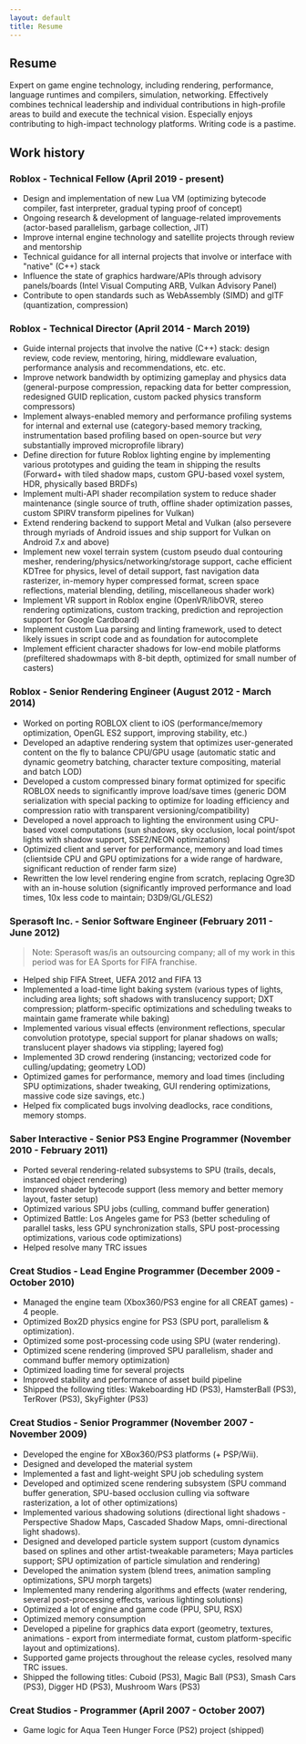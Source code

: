 ```yaml
---
layout: default
title: Resume
---
```


## Resume

Expert on game engine technology, including rendering, performance, language runtimes and compilers, simulation, networking. Effectively combines technical leadership and individual contributions in high-profile areas to build and execute the technical vision. Especially enjoys contributing to high-impact technology platforms. Writing code is a pastime.

## Work history

### Roblox - Technical Fellow (April 2019 - present)

- Design and implementation of new Lua VM (optimizing bytecode compiler, fast interpreter, gradual typing proof of concept)
- Ongoing research & development of language-related improvements (actor-based parallelism, garbage collection, JIT)
- Improve internal engine technology and satellite projects through review and mentorship
- Technical guidance for all internal projects that involve or interface with "native" (C++) stack
- Influence the state of graphics hardware/APIs through advisory panels/boards (Intel Visual Computing ARB, Vulkan Advisory Panel)
- Contribute to open standards such as WebAssembly (SIMD) and glTF (quantization, compression)

### Roblox - Technical Director (April 2014 - March 2019)

- Guide internal projects that involve the native (C++) stack: design review, code review, mentoring, hiring, middleware evaluation, performance analysis and recommendations, etc. etc.
- Improve network bandwidth by optimizing gameplay and physics data (general-purpose compression, repacking data for better compression, redesigned GUID replication, custom packed physics transform compressors)
- Implement always-enabled memory and performance profiling systems for internal and external use (category-based memory tracking, instrumentation based profiling based on open-source but *very* substantially improved microprofile library)
- Define direction for future Roblox lighting engine by implementing various prototypes and guiding the team in shipping the results (Forward+ with tiled shadow maps, custom GPU-based voxel system, HDR, physically based BRDFs)
- Implement multi-API shader recompilation system to reduce shader maintenance (single source of truth, offline shader optimization passes, custom SPIRV transform pipelines for Vulkan)
- Extend rendering backend to support Metal and Vulkan (also persevere through myriads of Android issues and ship support for Vulkan on Android 7.x and above)
- Implement new voxel terrain system (custom pseudo dual contouring mesher, rendering/physics/networking/storage support, cache efficient KDTree for physics, level of detail support, fast navigation data rasterizer, in-memory hyper compressed format, screen space reflections, material blending, detiling, miscellaneous shader work)
- Implement VR support in Roblox engine (OpenVR/libOVR, stereo rendering optimizations, custom tracking, prediction and reprojection support for Google Cardboard)
- Implement custom Lua parsing and linting framework, used to detect likely issues in script code and as foundation for autocomplete
- Implement efficient character shadows for low-end mobile platforms (prefiltered shadowmaps with 8-bit depth, optimized for small number of casters)

### Roblox - Senior Rendering Engineer (August 2012 - March 2014)

- Worked on porting ROBLOX client to iOS (performance/memory optimization, OpenGL ES2 support, improving stability, etc.)
- Developed an adaptive rendering system that optimizes user-generated content on the fly to balance CPU/GPU usage (automatic static and dynamic geometry batching, character texture compositing, material and batch LOD)
- Developed a custom compressed binary format optimized for specific ROBLOX needs to significantly improve load/save times (generic DOM serialization with special packing to optimize for loading efficiency and compression ratio with transparent versioning/compatibility)
- Developed a novel approach to lighting the environment using CPU-based voxel computations (sun shadows, sky occlusion, local point/spot lights with shadow support, SSE2/NEON optimizations)
- Optimized client and server for performance, memory and load times (clientside CPU and GPU optimizations for a wide range of hardware, significant reduction of render farm size)
- Rewritten the low level rendering engine from scratch, replacing Ogre3D with an in-house solution (significantly improved performance and load times, 10x less code to maintain; D3D9/GL/GLES2)

### Sperasoft Inc. - Senior Software Engineer (February 2011 - June 2012)

> Note: Sperasoft was/is an outsourcing company; all of my work in this period was for EA Sports for FIFA franchise.

- Helped ship FIFA Street, UEFA 2012 and FIFA 13
- Implemented a load-time light baking system (various types of lights, including area lights; soft shadows with translucency support; DXT compression; platform-specific optimizations and scheduling tweaks to maintain game framerate while baking)
- Implemented various visual effects (environment reflections, specular convolution prototype, special support for planar shadows on walls; translucent player shadows via stippling; layered fog)
- Implemented 3D crowd rendering (instancing; vectorized code for culling/updating; geometry LOD)
- Optimized games for performance, memory and load times (including SPU optimizations, shader tweaking, GUI rendering optimizations, massive code size savings, etc.)
- Helped fix complicated bugs involving deadlocks, race conditions, memory stomps.

### Saber Interactive - Senior PS3 Engine Programmer (November 2010 - February 2011)

- Ported several rendering-related subsystems to SPU (trails, decals, instanced object rendering)
- Improved shader bytecode support (less memory and better memory layout, faster setup)
- Optimized various SPU jobs (culling, command buffer generation)
- Optimized Battle: Los Angeles game for PS3 (better scheduling of parallel tasks, less GPU synchronization stalls, SPU post-processing optimizations, various code optimizations)
- Helped resolve many TRC issues

### Creat Studios - Lead Engine Programmer (December 2009 - October 2010)

- Managed the engine team (Xbox360/PS3 engine for all CREAT games) - 4 people.
- Optimized Box2D physics engine for PS3 (SPU port, parallelism & optimization).
- Optimized some post-processing code using SPU (water rendering).
- Optimized scene rendering (improved SPU parallelism, shader and command buffer memory optimization)
- Optimized loading time for several projects
- Improved stability and performance of asset build pipeline
- Shipped the following titles: Wakeboarding HD (PS3), HamsterBall (PS3), TerRover (PS3), SkyFighter (PS3)

### Creat Studios - Senior Programmer (November 2007 - November 2009)

- Developed the engine for XBox360/PS3 platforms (+ PSP/Wii).
- Designed and developed the material system
- Implemented a fast and light-weight SPU job scheduling system
- Developed and optimized scene rendering subsystem (SPU command buffer generation, SPU-based occlusion culling via software rasterization, a lot of other optimizations)
- Implemented various shadowing solutions (directional light shadows - Perspective Shadow Maps, Cascaded Shadow Maps, omni-directional light shadows).
- Designed and developed particle system support (custom dynamics based on splines and other artist-tweakable parameters; Maya particles support; SPU optimization of particle simulation and rendering)
- Developed the animation system (blend trees, animation sampling optimizations, SPU morph targets)
- Implemented many rendering algorithms and effects (water rendering, several post-processing effects, various lighting solutions)
- Optimized a lot of engine and game code (PPU, SPU, RSX)
- Optimized memory consumption
- Developed a pipeline for graphics data export (geometry, textures, animations - export from intermediate format, custom platform-specific layout and optimizations).
- Supported game projects throughout the release cycles, resolved many TRC issues.
- Shipped the following titles: Cuboid (PS3), Magic Ball (PS3), Smash Cars (PS3), Digger HD (PS3), Mushroom Wars (PS3)

### Creat Studios - Programmer (April 2007 - October 2007)

- Game logic for Aqua Teen Hunger Force (PS2) project (shipped)
